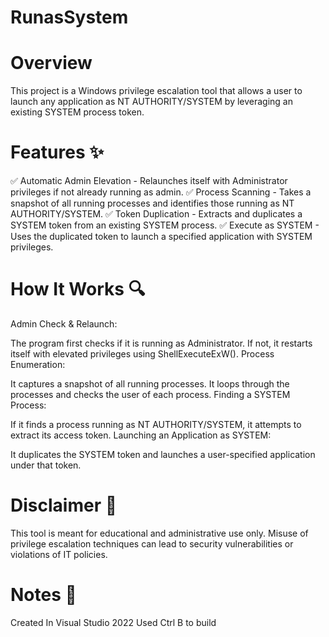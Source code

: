 # RunasSystem

# Overview
This project is a Windows privilege escalation tool that allows a user to launch any application as NT AUTHORITY/SYSTEM by leveraging an existing SYSTEM process token.

# Features ✨
✅ Automatic Admin Elevation - Relaunches itself with Administrator privileges if not already running as admin.
✅ Process Scanning - Takes a snapshot of all running processes and identifies those running as NT AUTHORITY/SYSTEM.
✅ Token Duplication - Extracts and duplicates a SYSTEM token from an existing SYSTEM process.
✅ Execute as SYSTEM - Uses the duplicated token to launch a specified application with SYSTEM privileges.

# How It Works 🔍
Admin Check & Relaunch:

The program first checks if it is running as Administrator.
If not, it restarts itself with elevated privileges using ShellExecuteExW().
Process Enumeration:

It captures a snapshot of all running processes.
It loops through the processes and checks the user of each process.
Finding a SYSTEM Process:

If it finds a process running as NT AUTHORITY/SYSTEM, it attempts to extract its access token.
Launching an Application as SYSTEM:

It duplicates the SYSTEM token and launches a user-specified application under that token.


# Disclaimer 🛑
This tool is meant for educational and administrative use only. Misuse of privilege escalation techniques can lead to security vulnerabilities or violations of IT policies.


# Notes 📝
Created In Visual Studio 2022 Used Ctrl B to build

